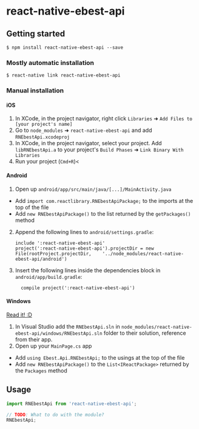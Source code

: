 
# react-native-ebest-api

## Getting started

`$ npm install react-native-ebest-api --save`

### Mostly automatic installation

`$ react-native link react-native-ebest-api`

### Manual installation


#### iOS

1. In XCode, in the project navigator, right click `Libraries` ➜ `Add Files to [your project's name]`
2. Go to `node_modules` ➜ `react-native-ebest-api` and add `RNEbestApi.xcodeproj`
3. In XCode, in the project navigator, select your project. Add `libRNEbestApi.a` to your project's `Build Phases` ➜ `Link Binary With Libraries`
4. Run your project (`Cmd+R`)<

#### Android

1. Open up `android/app/src/main/java/[...]/MainActivity.java`
  - Add `import com.reactlibrary.RNEbestApiPackage;` to the imports at the top of the file
  - Add `new RNEbestApiPackage()` to the list returned by the `getPackages()` method
2. Append the following lines to `android/settings.gradle`:
  	```
  	include ':react-native-ebest-api'
  	project(':react-native-ebest-api').projectDir = new File(rootProject.projectDir, 	'../node_modules/react-native-ebest-api/android')
  	```
3. Insert the following lines inside the dependencies block in `android/app/build.gradle`:
  	```
      compile project(':react-native-ebest-api')
  	```

#### Windows
[Read it! :D](https://github.com/ReactWindows/react-native)

1. In Visual Studio add the `RNEbestApi.sln` in `node_modules/react-native-ebest-api/windows/RNEbestApi.sln` folder to their solution, reference from their app.
2. Open up your `MainPage.cs` app
  - Add `using Ebest.Api.RNEbestApi;` to the usings at the top of the file
  - Add `new RNEbestApiPackage()` to the `List<IReactPackage>` returned by the `Packages` method


## Usage
```javascript
import RNEbestApi from 'react-native-ebest-api';

// TODO: What to do with the module?
RNEbestApi;
```
  